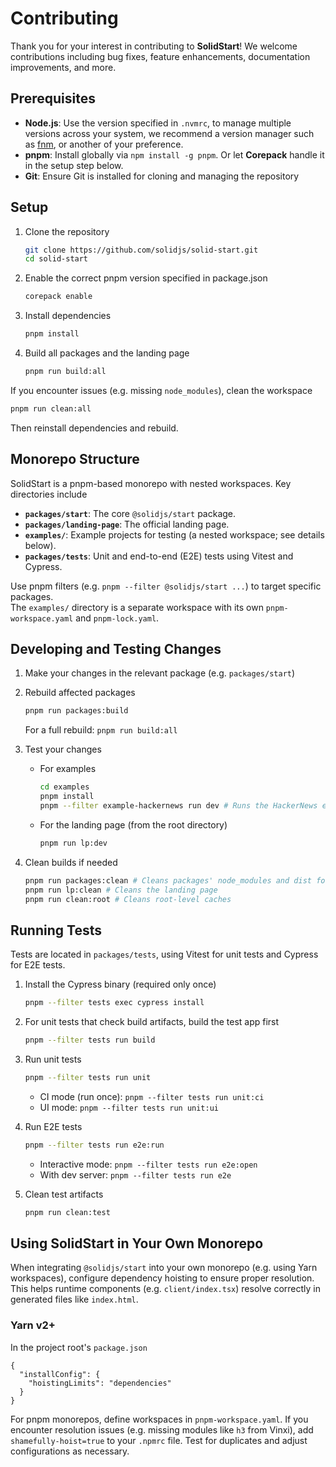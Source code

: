 # Contributing

Thank you for your interest in contributing to **SolidStart**! We welcome contributions including bug fixes, feature enhancements, documentation improvements, and more.

## Prerequisites

- **Node.js**: Use the version specified in `.nvmrc`, to manage multiple versions across your system, we recommend a version manager such as [fnm](https://github.com/Schniz/fnm), or another of your preference.
- **pnpm**: Install globally via `npm install -g pnpm`. Or let **Corepack** handle it in the setup step below.
- **Git**: Ensure Git is installed for cloning and managing the repository

## Setup

1. Clone the repository

   ```bash
   git clone https://github.com/solidjs/solid-start.git
   cd solid-start
   ```

2. Enable the correct pnpm version specified in package.json

   ```bash
   corepack enable
   ```

3. Install dependencies

   ```bash
   pnpm install
   ```

4. Build all packages and the landing page
   ```bash
   pnpm run build:all
   ```

If you encounter issues (e.g. missing `node_modules`), clean the workspace

```bash
pnpm run clean:all
```

Then reinstall dependencies and rebuild.

## Monorepo Structure

SolidStart is a pnpm-based monorepo with nested workspaces. Key directories include

- **`packages/start`**: The core `@solidjs/start` package.
- **`packages/landing-page`**: The official landing page.
- **`examples/`**: Example projects for testing (a nested workspace; see details below).
- **`packages/tests`**: Unit and end-to-end (E2E) tests using Vitest and Cypress.

Use pnpm filters (e.g. `pnpm --filter @solidjs/start ...`) to target specific packages.  
The `examples/` directory is a separate workspace with its own `pnpm-workspace.yaml` and `pnpm-lock.yaml`.

## Developing and Testing Changes

1. Make your changes in the relevant package (e.g. `packages/start`)

2. Rebuild affected packages

   ```bash
   pnpm run packages:build
   ```

   For a full rebuild: `pnpm run build:all`

3. Test your changes

   - For examples
     ```bash
     cd examples
     pnpm install
     pnpm --filter example-hackernews run dev # Runs the HackerNews example
     ```
   - For the landing page (from the root directory)
     ```bash
     pnpm run lp:dev
     ```

4. Clean builds if needed
   ```bash
   pnpm run packages:clean # Cleans packages' node_modules and dist folders
   pnpm run lp:clean # Cleans the landing page
   pnpm run clean:root # Cleans root-level caches
   ```

## Running Tests

Tests are located in `packages/tests`, using Vitest for unit tests and Cypress for E2E tests.

1. Install the Cypress binary (required only once)

   ```bash
   pnpm --filter tests exec cypress install
   ```

2. For unit tests that check build artifacts, build the test app first

   ```bash
   pnpm --filter tests run build
   ```

3. Run unit tests

   ```bash
   pnpm --filter tests run unit
   ```

   - CI mode (run once): `pnpm --filter tests run unit:ci`
   - UI mode: `pnpm --filter tests run unit:ui`

4. Run E2E tests

   ```bash
   pnpm --filter tests run e2e:run
   ```

   - Interactive mode: `pnpm --filter tests run e2e:open`
   - With dev server: `pnpm --filter tests run e2e`

5. Clean test artifacts
   ```bash
   pnpm run clean:test
   ```

## Using SolidStart in Your Own Monorepo

When integrating `@solidjs/start` into your own monorepo (e.g. using Yarn workspaces), configure dependency hoisting to ensure proper resolution. This helps runtime components (e.g. `client/index.tsx`) resolve correctly in generated files like `index.html`.

### Yarn v2+

In the project root's `package.json`

```jsonc
{
  "installConfig": {
    "hoistingLimits": "dependencies"
  }
}
```

For pnpm monorepos, define workspaces in `pnpm-workspace.yaml`. If you encounter resolution issues (e.g. missing modules like `h3` from Vinxi), add `shamefully-hoist=true` to your `.npmrc` file. Test for duplicates and adjust configurations as necessary.
